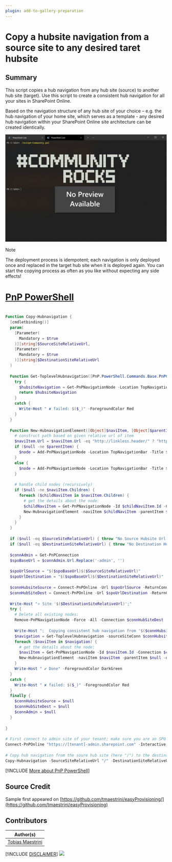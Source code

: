 ```yaml
---
plugin: add-to-gallery-preparation
---
```


# Copy a hubsite navigation from a source site to any desired taret hubsite

## Summary

This script copies a hub navigation from any hub site (source) to another hub site (target). Use this script to create a consistent hub navigation for all your sites in SharePoint Online.

Based on the navigation structure of any hub site of your choice – e.g. the hub navigation of your home site, which serves as a template - any desired hub navigation within your SharePoint Online site architecture can be created identically.

![Example Screenshot](assets/example.png)

> [!NOTE]
> The deployment process is idempotent; each navigation is only deployed once and replaced in the target hub site when it is deployed again. You can start the copying process as often as you like without expecting any side effects!


# [PnP PowerShell](#tab/pnpps)

```powershell

Function Copy-Hubnavigation {
  [cmdletbinding()]
  param(
    [Parameter(
      Mandatory = $true
    )][string]$SourceSiteRelativeUrl,
    [Parameter(
      Mandatory = $true
    )][string]$DestinationSiteRelativeUrl
  )

  Function Get-ToplevelHubnavigation([PnP.PowerShell.Commands.Base.PnPConnection]$sourceSiteConn) {
    try {
      $hubsiteNavigation = Get-PnPNavigationNode -Location TopNavigationBar -Connection $sourceSiteConn
      return $hubsiteNavigation
    }
    catch {
      Write-Host " ✘ failed: $($_)" -ForegroundColor Red
    }
  }

  Function New-HubnavigationElement([Object]$naviItem, [Object]$parentItem, [PnP.PowerShell.Commands.Base.PnPConnection]$destSiteConn, [PnP.PowerShell.Commands.Base.PnPConnection]$sourceSiteConn) {
    # construct path based on given relative url of item
    $naviItem.Url = $naviItem.Url -eq "http://linkless.header/" ? "http://linkless.header/" : ($naviItem.Url.StartsWith("https://") ? $naviItem.Url : "$($naviItem.Context.Url)$($naviItem.Url.TrimStart('/'))")
    if ($null -ne $parentItem) {
      $node = Add-PnPNavigationNode -Location TopNavigationBar -Title $naviItem.Title -Url $naviItem.Url -Parent $parentItem.Id -Connection $destSiteConn
    }
    else { 
      $node = Add-PnPNavigationNode -Location TopNavigationBar -Title $naviItem.Title -Url $naviItem.Url -Connection $destSiteConn 
    }
    
    # handle child nodes (recursively)
    if ($null -ne $naviItem.Children) {
      foreach ($childNaviItem in $naviItem.Children) {
        # get the details about the node:
        $childNaviItem = Get-PnPNavigationNode -Id $childNaviItem.Id -Connection $connHubsiteSource
        New-HubnavigationElement -naviItem $childNaviItem -parentItem $node -destSiteConn $destSiteConn
      }
    }
  }

  if ($null -eq $SourceSiteRelativeUrl) { throw "No Source Hubsite Url provided" }
  if ($null -eq $DestinationSiteRelativeUrl) { throw "No Destination Hubsite Url provided" }

  $connAdmin = Get-PnPConnection
  $spoBaseUrl = $connAdmin.Url.Replace('-admin', '')

  $spoUrlSource = "$($spoBaseUrl)$($SourceSiteRelativeUrl)"
  $spoUrlDestination = "$($spoBaseUrl)$($DestinationSiteRelativeUrl)"

  $connHubsiteSource = Connect-PnPOnline -Url $spoUrlSource -ReturnConnection -Interactive
  $connHubSiteDest = Connect-PnPOnline -Url $spoUrlDestination -ReturnConnection -Interactive

  Write-Host "⭐️ Site '$($DestinationSiteRelativeUrl)';"
  try {
    # Delete all existing nodes:
    Remove-PnPNavigationNode -Force -All -Connection $connHubSiteDest

    Write-Host "⎿  Copying consistent hub navigation from '$($connHubsiteSource.Url)': " -NoNewline
    $navigation = Get-ToplevelHubnavigation -sourceSiteConn $connHubsiteSource
    foreach ($naviItem in $navigation) {
      # get the details about the node:
      $naviItem = Get-PnPNavigationNode -Id $naviItem.Id -Connection $connHubsiteSource 
      New-HubnavigationElement -naviItem $naviItem -parentItem $null -destSiteConn $connHubSiteDest -sourceSiteConn $connHubsiteSource
    }
    Write-Host " ✔︎ Done" -ForegroundColor DarkGreen
  }
  catch {
    Write-Host " ✘ failed: $($_)" -ForegroundColor Red
  }
  finally {
    $connHubsiteSource = $null
    $connHubSiteDest = $null
    $connAdmin = $null
  }

}

# First connect to admin site of your tenant; make sure you are an SPO Admin:
Connect-PnPOnline "https://[tenant]-admin.sharepoint.com" -Interactive

# Copy hub navigation from the soure hub site (here "/") to the destination hub site (here "/sites/LearningHub"):
Copy-Hubnavigation -SourceSiteRelativeUrl "/" -DestinationSiteRelativeUrl "/sites/LearningHub"
```
[!INCLUDE [More about PnP PowerShell](../../docfx/includes/MORE-PNPPS.md)]


## Source Credit

Sample first appeared on [https://github.com/tmaestrini/easyProvisioning/](https://github.com/tmaestrini/easyProvisioning)

## Contributors

| Author(s) |
|-----------|
| [Tobias Maestrini](https://github.com/tmaestrini)|


[!INCLUDE [DISCLAIMER](../../docfx/includes/DISCLAIMER.md)]
<img src="https://m365-visitor-stats.azurewebsites.net/script-samples/scripts/template-script-submission" aria-hidden="true" />